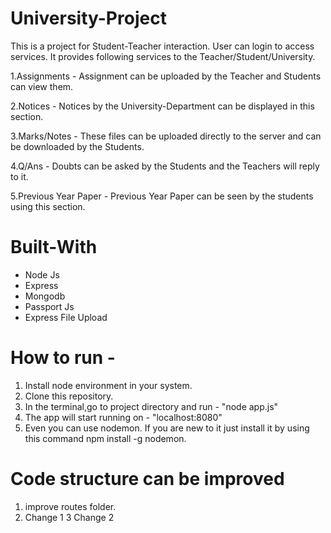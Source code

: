 # University-Project

This is a project for Student-Teacher interaction.
User can login to access services.
It provides following services to the Teacher/Student/University.

1.Assignments - Assignment can be uploaded by the Teacher and Students can view them.

2.Notices - Notices by the University-Department can be displayed in this section.

3.Marks/Notes - These files can be uploaded directly to the server and can be downloaded by the Students.

4.Q/Ans - Doubts can be asked by the Students and the Teachers will reply to it.

5.Previous Year Paper - Previous Year Paper can be seen by the students using this section.

# Built-With
- Node Js
- Express
- Mongodb
- Passport Js
- Express File Upload

# How to run - 
1. Install node environment in your system.
2. Clone this repository.
3. In the terminal,go to project directory and run - "node app.js"
4. The app will start running on - "localhost:8080"
5. Even you can use nodemon. If you are new to it just install it by using this command npm install -g nodemon.


# Code structure can be improved
1. improve routes folder.
2. Change 1
3 Change 2
